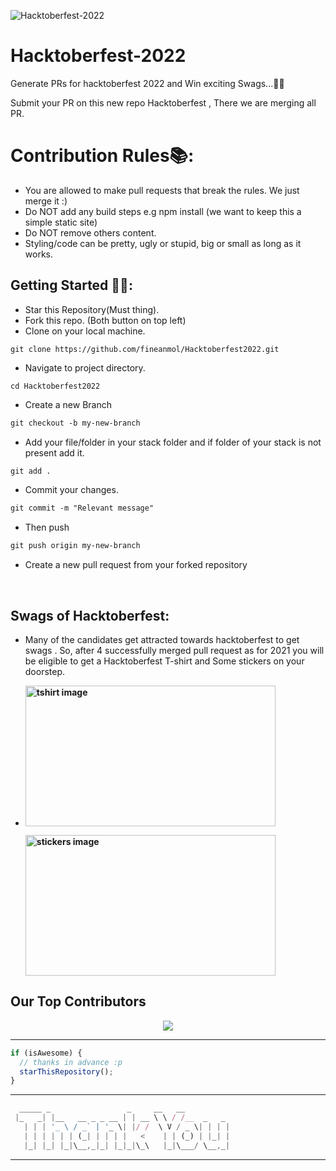 ![Hacktoberfest-2022](https://socialify.git.ci/priyanshkulshrestha/Hacktoberfest-2022/image?description=1&forks=1&issues=1&logo=https%3A%2F%2Fblogger.googleusercontent.com%2Fimg%2Fb%2FR29vZ2xl%2FAVvXsEiuKnoEetLsyl7uG0TAGRRGn5VwyXJjOfB8KlCCTLHf2i71PBEt5gzTjaXygLq5DQuWSaeKZYsCkttwiscchFNhqn24yk5iAFRGCaU6Bvg8hJ8R85oBSsqbrhmTPZccrjv89p1dDkh7mwwTHe_KPeiwcJd0PNV6KYasuGrn8lLE3ohhz7wC7XAk9YPbdA%2Fs1600%2FHfest-Logo-2-Color-Manga%402x.png&owner=1&pattern=Plus&pulls=1&stargazers=1&theme=Dark)
# Hacktoberfest-2022
Generate PRs for hacktoberfest 2022 and Win exciting Swags...🤩🥳

Submit your PR on this new repo Hacktoberfest , There we are merging all PR.


# Contribution Rules📚:

- You are allowed to make pull requests that break the rules. We just merge it :)
- Do NOT add any build steps e.g npm install (we want to keep this a simple static site)
- Do NOT remove others content.
- Styling/code can be pretty, ugly or stupid, big or small as long as it works.


## Getting Started 🤩🤗:

- Star this Repository(Must thing).
- Fork this repo. (Both button on top left)
- Clone on your local machine.

```terminal
git clone https://github.com/fineanmol/Hacktoberfest2022.git
```
- Navigate to project directory.
```terminal
cd Hacktoberfest2022
```

- Create a new Branch

```markdown
git checkout -b my-new-branch
```
- Add your file/folder in your stack folder and if folder of your stack is not present add it.
```markdown
git add .
```
- Commit your changes.

```markdown
git commit -m "Relevant message"
```
- Then push 
```markdown
git push origin my-new-branch
```


- Create a new pull request from your forked repository

<br>

## Swags of Hacktoberfest:
- Many of the candidates get attracted towards hacktoberfest to get swags . So, after 4 successfully merged pull request as for 2021 you will be eligible to get a Hacktoberfest T-shirt and Some stickers on your doorstep.
 
     <li><B><p><img src="https://miro.medium.com/max/1050/1*4JctIO7irt8hFxBmTvUpiQ.jpeg" width="400" height="225" style="width: 400px; height: 225px;" alt="tshirt image"></a></p><p><img src="https://miro.medium.com/max/1050/1*jkffr74bq5RsQ_xqDhgqYQ.jpeg" width="400" height="225" style="width: 400px; height: 225px;" alt="stickers image"></p>
</b></li>



## Our Top Contributors 
<p align="center"><a href="https://github.com/priyanshkulshrestha/Hacktoberfest-2022/graphs/contributors">
  <img src="https://contributors-img.web.app/image?repo=priyanshkulshrestha/Hacktoberfest-2022" />
</a></p>

---

```javascript
if (isAwesome) {
  // thanks in advance :p
  starThisRepository();
}
```

---

```javascript
  _____ _                 _     __   __
 |_   _| |__   __ _ _ __ | | __ \ \ / /__  _   _
   | | | '_ \ / _` | '_ \| |/ /  \ V / _ \| | | |
   | | | | | | (_| | | | |   <    | | (_) | |_| |
   |_| |_| |_|\__,_|_| |_|_|\_\   |_|\___/ \__,_|
```
---